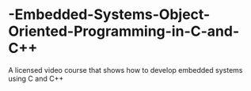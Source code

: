 # -Embedded-Systems-Object-Oriented-Programming-in-C-and-C++
A licensed video course that shows how to develop embedded systems using C and C++
